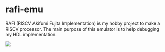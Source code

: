 # rafi-emu

RAFI (RISCV Akifumi Fujita Implementation) is my hobby project to make a RISCV processor.
The main purpose of this emulator is to help debugging my HDL implementation.

![](https://github.com/fjt7tdmi/rafi-emu/workflows/run-unit-test/badge.svg)